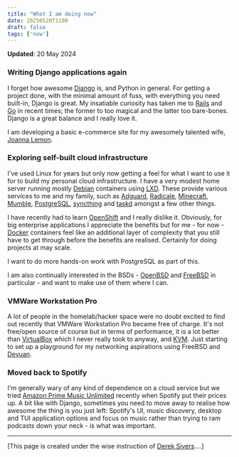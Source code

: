 ```yaml
---
title: "What I am doing now"
date: 20250520T1100
draft: false
tags: ['now']
---
```


**Updated**: 20 May 2024

### Writing Django applications again

I forget how awesome [Django](https://www.djangoproject.com/) is, and Python in general.
For getting a project done, with the minimal amount of fuss, with everything you need built-in, Django is great.
My insatiable curiosity has taken me to [Rails](https://rubyonrails.org/) and [Go](https://go.dev) in recent times; the former to too magical and the latter too bare-bones.
Django is a great balance and I really love it.

I am developing a basic e-commerce site for my awesomely talented wife, [Joanna Lemon](https://joannalemon.com).

### Exploring self-built cloud infrastructure

I've used Linux for years but only now getting a feel for what I want to use it for to build my personal cloud infrastructure.
I have a very modest home server running mostly [Debian](https://www.debian.org/) containers using [LXD](https://documentation.ubuntu.com/lxd/en/latest/).
These provide various services to me and my family, such as [Adguard](https://adguard.com/en/welcome.html), [Radicale](https://radicale.org/v3.html), [Minecraft](https://www.minecraft.net/en-us), [Mumble](https://www.mumble.info/), [PostgreSQL](https://www.postgresql.org/), [syncthing](https://syncthing.net/) and [taskd](https://taskwarrior.org/docs/taskserver/why/) amongst a few other things.

I have recently had to learn [OpenShift](https://www.redhat.com/en/technologies/cloud-computing/openshift) and I really dislike it.
Obviously, for big enterprise applications I appreciate the benefits but for me - for now - [Docker](https://www.docker.com/) containers feel like an additional layer of complexity that you still have to get through before the benefits are realised.
Certainly for doing projects at may scale.

I want to do more hands-on work with PostgreSQL as part of this.

I am also continually interested in the BSDs - [OpenBSD](https://www.openbsd.org/) and [FreeBSD](https://www.freebsd.org/) in particular - and want to make use of them where I can.

### VMWare Workstation Pro

A lot of people in the homelab/hacker space were no doubt excited to find out recently that VMWare Workstation Pro became free of charge.
It's not free/open source of course but in terms of performance, it is a lot better than [VirtualBox](https://www.virtualbox.org/) which I never really took to anyway, and [KVM](https://www.linux-kvm.org/page/Main_Page).
Just starting to set up a playground for my networking aspirations using FreeBSD and [Devuan](https://www.devuan.org/).

### Moved back to Spotify

I'm generally wary of any kind of dependence on a cloud service but we tried [Amazon Prime Music Unlimited](https://www.amazon.co.uk/music/unlimited) recently when Spotify put their prices up.
A bit like with Django, sometimes you need to move away to realise how awesome the thing is you just left: Spotify's UI, music discovery, desktop and TUI application options and focus on music rather than trying to ram podcasts down your neck - is what was important.

--- 

[This page is created under the wise instruction of [Derek Sivers](https://nownownow.com/about)....]
